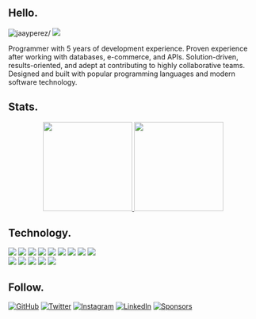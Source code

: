 <h2>Hello.</h2>
<p>
<img src=https://komarev.com/ghpvc/?username=jaayperez alt=jaayperez/>
<img src=https://img.shields.io/github/followers/jaayperez?label=Follow />
</p>

<p>Programmer with 5 years of development experience. Proven experience after working with databases, e-commerce, and APIs. Solution-driven, results-oriented, and adept at contributing to highly collaborative teams. Designed and built with popular programming languages and modern software technology.</p>

<h2>Stats.</h2>
<a href="https://github.com/jaayperez">
  <p align="center">
  <img height="180em" src="https://github-readme-stats.vercel.app/api?username=jaayperez&show_icons=true&count_private=true&theme=merko&text_color=c9cacc&icon_color=2bbc8a&bg_color=1d1f21" />
  <img height="180em" src="https://github-readme-stats.vercel.app/api/top-langs/?layout=compact&username=jaayperez&theme=merko&text_color=c9cacc&icon_color=2bbc8a&bg_color=1d1f21" />
  </p>                                                                                                                             
</a>
<h2>Technology.</h2>
<p>
  <img src="https://img.shields.io/badge/-HTML5-E34F26?style=flat&logo=html5&logoColor=white">
  <img src="https://img.shields.io/badge/-CSS3-1572B6?style=flat&logo=css3&logoColor=white">
  <img src="https://img.shields.io/badge/-JavaScript-eed718?style=flat&logo=javascript&logoColor=ffffff">
  <img src="https://img.shields.io/badge/-Bootstrap-563D7C?style=flat&logo=bootstrap&logoColor=white">
  <img src="https://img.shields.io/badge/-Sass-cc6699?style=flat&logo=sass&logoColor=ffffff">
  <img src="https://img.shields.io/badge/-MongoDB-4DB33D?style=flat&logo=mongodb&logoColor=FFFFFF">
  <img src="https://img.shields.io/badge/-Express.js-787878?style=flat">
  <img src="https://img.shields.io/badge/-React-000000?style=flat&logo=react&logoColor=00c8ff">
  <img src="https://img.shields.io/badge/-Node.js-000000?style=flat&logo=node.js&logoColor=3C873A">
  <br/>
  <img src="https://img.shields.io/badge/-GraphQL-e535ab?style=flat&logo=graphql&logoColor=FFFFFF">
  <img src="https://img.shields.io/badge/-MySQL-F29111?style=flat&logo=mysql&logoColor=FFFFFF">
  <img src="https://img.shields.io/badge/-Progressive Web Apps-5A0FC8?style=flat">
  <img src="http://img.shields.io/badge/-Git-F1502F?style=flat&logo=git&logoColor=FFFFFF">
  <img src="http://img.shields.io/badge/-Github-000000?style=flat&logo=github&logoColor=FFFFFF">
</p>

<h2>Follow.</h2>
<p>
  <a href="https://github.com/jaayperez" target="_blank"><img src="https://img.shields.io/github/followers/jaayperez.svg?label=GitHub&style=social" alt="GitHub"></a>
	<a href="https://twitter.com/jaayperez"><img src="https://img.shields.io/twitter/follow/jaayperez?label=Twitter&style=social" alt="Twitter"></a>
	<a href="https://instagram.com/perezzzzjustin"><img src="https://img.shields.io/badge/-jaayprez?label=Instagram&style=social&logo=instagram&logoColor=purple" alt="Instagram"></a>
	<a href="https://www.linkedin.com/in/jjustinperez"><img src="https://img.shields.io/badge/LinkedIn--_.svg?style=social&logo=linkedin" alt="LinkedIn"></a>
	<a href="https://github.com/sponsors/jaayperez"><img src="https://img.shields.io/badge/Sponsors--_.svg?style=social&logo=github&logoColor=EA4AAA" alt="Sponsors"></a>
</p>

<!--
**jaayperez/jaayperez** is a ✨ _special_ ✨ repository because its `README.md` (this file) appears on your GitHub profile.

Here are some ideas to get you started:

- 🔭 I’m currently working on ...
- 🌱 I’m currently learning ...
- 👯 I’m looking to collaborate on ...
- 🤔 I’m looking for help with ...
- 💬 Ask me about ...
- 📫 How to reach me: ...
- 😄 Pronouns: ...
- ⚡ Fun fact: ...
-->
